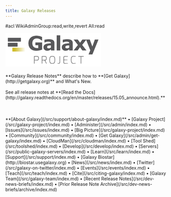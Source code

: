 ```yaml
---
title: Galaxy Releases
---
```

#acl WikiAdminGroup:read,write,revert All:read

<div class='left'><a href='http://getgalaxy.org'><img src="/src/images/logos/GalaxyNewLogo_GalaxyProject_Trans.png" alt="GalaxyProject" width="300" /></a></div>


<br />
**Galaxy Release Notes** describe how to **[Get Galaxy](http://getgalaxy.org)** and What's New.
<br /><br />
See all release notes at **[Read the Docs](http://galaxy.readthedocs.org/en/master/releases/15.05_announce.html).**
<br /><br /><br /><br />
**[About Galaxy](/src/support/about-galaxy/index.md)** • [Galaxy Project](/src/galaxy-project/index.md) • [Administer](/src/admin/index.md) • [Issues](/src/issues/index.md) • [Big Picture](/src/galaxy-project/index.md) • [Community](/src/community/index.md) • [Get Galaxy](/src/admin/get-galaxy/index.md) • [CloudMan](/src/cloudman/index.md) • [Tool Shed](/src/toolshed/index.md) • [Develop](/src/develop/index.md) • [Servers](/src/public-galaxy-servers/index.md) • [Learn](/src/learn/index.md) • [Support](/src/support/index.md) • [Galaxy Biostar](http://biostar.usegalaxy.org) • [News](/src/news/index.md) • [Twitter](/src/galaxy-on-twitter/index.md) • [Events](/src/events/index.md) • [Teach](/src/teach/index.md) • [Cite](/src/citing-galaxy/index.md) • [Galaxy Team](/src/galaxy-team/index.md) • [Recent Release Notes](/src/dev-news-briefs/index.md) • [Prior Release Note Archive](/src/dev-news-briefs/archive/index.md)
<br /><br />
<div class='newsItemList'>
 

